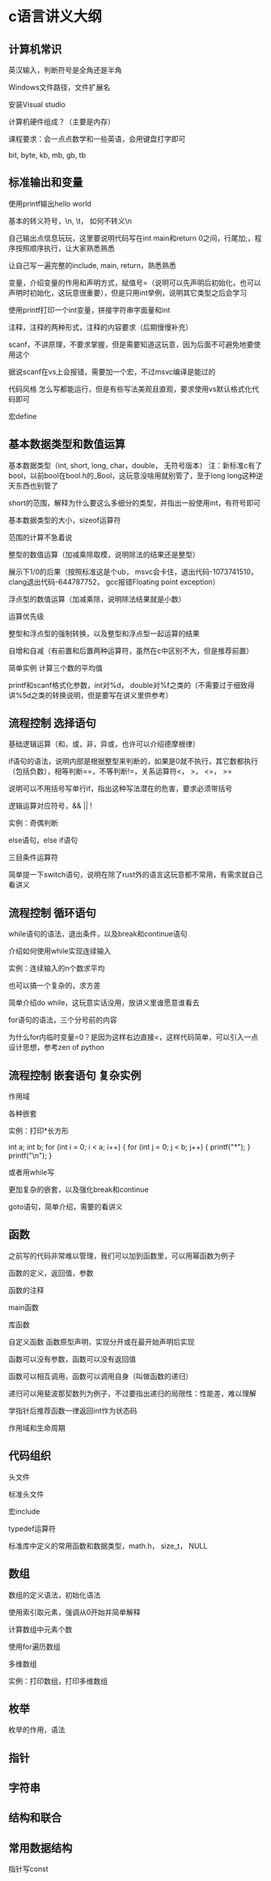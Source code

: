 # c语言讲义大纲

## 计算机常识

英汉输入，判断符号是全角还是半角

Windows文件路径，文件扩展名

安装Visual studio

计算机硬件组成？（主要是内存）

课程要求：会一点点数学和一些英语，会用键盘打字即可

bit, byte, kb, mb, gb, tb

## 标准输出和变量

使用printf输出hello world

基本的转义符号，\n, \t， 如何不转义\\n

自己输出点信息玩玩，这里要说明代码写在int main和return 0之间，行尾加;，程序按照顺序执行，让大家熟悉熟悉

让自己写一遍完整的include, main, return，熟悉熟悉

变量，介绍变量的作用和声明方式，赋值号=（说明可以先声明后初始化，也可以声明时初始化，这玩意很重要），但是只用int举例，说明其它类型之后会学习

使用printf打印一个int变量，拼接字符串字面量和int

注释，注释的两种形式，注释的内容要求（后期慢慢补充）

scanf，不讲原理，不要求掌握，但是需要知道这玩意，因为后面不可避免地要使用这个

据说scanf在vs上会报错，需要加一个宏，不过msvc编译是能过的

代码风格 怎么写都能运行，但是有些写法美观且直观，要求使用vs默认格式化代码即可

宏define

## 基本数据类型和数值运算

基本数据类型（int, short, long, char，double， 无符号版本） 注：新标准c有了bool，以前bool在bool.h的_Bool，这玩意没啥用就别管了，至于long long这种逆天东西也别管了

short的范围，解释为什么要这么多细分的类型，并指出一般使用int，有符号即可

基本数据类型的大小，sizeof运算符

范围的计算不急着说

整型的数值运算（加减乘除取模，说明除法的结果还是整型）

展示下1/0的后果（按照标准这是个ub， msvc会卡住，退出代码-1073741510， clang退出代码-644787752， gcc报错Floating point exception）

浮点型的数值运算（加减乘除，说明除法结果就是小数）

运算优先级

整型和浮点型的强制转换，以及整型和浮点型一起运算的结果

自增和自减（有前置和后置两种运算符，虽然在c中区别不大，但是推荐前置）

简单实例 计算三个数的平均值

printf和scanf格式化参数，int对%d， double对%f之类的（不需要过于细致得讲%5d之类的转换说明，但是要写在讲义里供参考）

## 流程控制 选择语句

基础逻辑运算（和，或，非，异或，也许可以介绍德摩根律）

if语句的语法，说明内部是根据整型来判断的，如果是0就不执行，其它数都执行（包括负数），相等判断==，不等判断!=，关系运算符<， >， <=， >=

说明可以不用括号写单行if，指出这种写法潜在的危害，要求必须带括号

逻辑运算对应符号，&& || !

实例：奇偶判断

else语句，else if语句

三目条件运算符

简单提一下switch语句，说明在除了rust外的语言这玩意都不常用，有需求就自己看讲义

## 流程控制 循环语句

while语句的语法，退出条件，以及break和continue语句

介绍如何使用while实现连续输入

实例：连续输入的n个数求平均

也可以搞一个复杂的，求方差

简单介绍do while，这玩意实话没用，放讲义里谁愿意谁看去

for语句的语法，三个分号前的内容

为什么for内临时变量=0？是因为这样右边直接<，这样代码简单，可以引入一点设计思想，参考zen of python

## 流程控制 嵌套语句 复杂实例

作用域

各种嵌套

实例：打印*长方形

int a; int b;
for (int i = 0; i < a; i++) {
    for (int j = 0; j < b; j++) {
        printf("*");
    }
    printf("\n");
}

或者用while写

更加复杂的嵌套，以及强化break和continue

goto语句，简单介绍，需要的看讲义

## 函数

之前写的代码非常难以管理，我们可以加到函数里，可以用幂函数为例子

函数的定义，返回值，参数

函数的注释

main函数

库函数

自定义函数 函数原型声明，实现分开或在最开始声明后实现

函数可以没有参数，函数可以没有返回值

函数可以相互调用，函数可以调用自身（叫做函数的递归）

递归可以用斐波那契数列为例子，不过要指出递归的局限性：性能差，难以理解

学指针后推荐函数一律返回int作为状态码

作用域和生命周期

## 代码组织

头文件

标准头文件

宏include

typedef运算符

标准库中定义的常用函数和数据类型，math.h， size_t， NULL

## 数组

数组的定义语法，初始化语法

使用索引取元素，强调从0开始并简单解释

计算数组中元素个数

使用for遍历数组

多维数组

实例：打印数组，打印多维数组

## 枚举

枚举的作用，语法

## 指针

## 字符串

## 结构和联合

## 常用数据结构


指针写const
